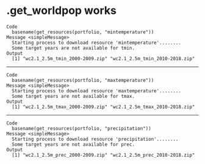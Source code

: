 # .get_worldpop works

    Code
      basename(get_resources(portfolio, "mintemperature"))
    Message <simpleMessage>
      Starting process to download resource 'mintemperature'........
      Some target years are not available for tmin.
    Output
      [1] "wc2.1_2.5m_tmin_2000-2009.zip" "wc2.1_2.5m_tmin_2010-2018.zip"

---

    Code
      basename(get_resources(portfolio, "maxtemperature"))
    Message <simpleMessage>
      Starting process to download resource 'maxtemperature'........
      Some target years are not available for tmax.
    Output
      [1] "wc2.1_2.5m_tmax_2000-2009.zip" "wc2.1_2.5m_tmax_2010-2018.zip"

---

    Code
      basename(get_resources(portfolio, "precipitation"))
    Message <simpleMessage>
      Starting process to download resource 'precipitation'........
      Some target years are not available for prec.
    Output
      [1] "wc2.1_2.5m_prec_2000-2009.zip" "wc2.1_2.5m_prec_2010-2018.zip"

